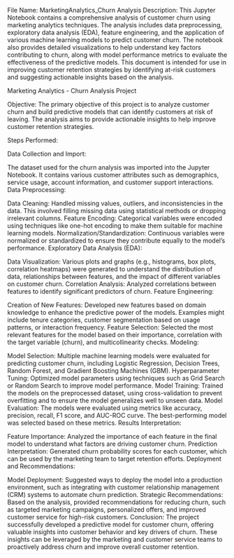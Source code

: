 File Name: MarketingAnalytics_Churn Analysis
Description: This Jupyter Notebook contains a comprehensive analysis of customer churn using marketing analytics techniques. 
The analysis includes data preprocessing, exploratory data analysis (EDA), feature engineering, and the application of various machine learning models to predict customer churn. 
The notebook also provides detailed visualizations to help understand key factors contributing to churn, along with model performance metrics to evaluate the effectiveness of the predictive models. 
This document is intended for use in improving customer retention strategies by identifying at-risk customers and suggesting actionable insights based on the analysis.

Marketing Analytics - Churn Analysis Project

Objective:
The primary objective of this project is to analyze customer churn and build predictive models that can identify customers at risk of leaving. The analysis aims to provide actionable insights to help improve customer retention strategies.

Steps Performed:

Data Collection and Import:

The dataset used for the churn analysis was imported into the Jupyter Notebook. It contains various customer attributes such as demographics, service usage, account information, and customer support interactions.
Data Preprocessing:

Data Cleaning: Handled missing values, outliers, and inconsistencies in the data. This involved filling missing data using statistical methods or dropping irrelevant columns.
Feature Encoding: Categorical variables were encoded using techniques like one-hot encoding to make them suitable for machine learning models.
Normalization/Standardization: Continuous variables were normalized or standardized to ensure they contribute equally to the model’s performance.
Exploratory Data Analysis (EDA):

Data Visualization: Various plots and graphs (e.g., histograms, box plots, correlation heatmaps) were generated to understand the distribution of data, relationships between features, and the impact of different variables on customer churn.
Correlation Analysis: Analyzed correlations between features to identify significant predictors of churn.
Feature Engineering:

Creation of New Features: Developed new features based on domain knowledge to enhance the predictive power of the models. Examples might include tenure categories, customer segmentation based on usage patterns, or interaction frequency.
Feature Selection: Selected the most relevant features for the model based on their importance, correlation with the target variable (churn), and multicollinearity checks.
Modeling:

Model Selection: Multiple machine learning models were evaluated for predicting customer churn, including Logistic Regression, Decision Trees, Random Forest, and Gradient Boosting Machines (GBM).
Hyperparameter Tuning: Optimized model parameters using techniques such as Grid Search or Random Search to improve model performance.
Model Training: Trained the models on the preprocessed dataset, using cross-validation to prevent overfitting and to ensure the model generalizes well to unseen data.
Model Evaluation: The models were evaluated using metrics like accuracy, precision, recall, F1 score, and AUC-ROC curve. The best-performing model was selected based on these metrics.
Results Interpretation:

Feature Importance: Analyzed the importance of each feature in the final model to understand what factors are driving customer churn.
Prediction Interpretation: Generated churn probability scores for each customer, which can be used by the marketing team to target retention efforts.
Deployment and Recommendations:

Model Deployment: Suggested ways to deploy the model into a production environment, such as integrating with customer relationship management (CRM) systems to automate churn prediction.
Strategic Recommendations: Based on the analysis, provided recommendations for reducing churn, such as targeted marketing campaigns, personalized offers, and improved customer service for high-risk customers.
Conclusion:
The project successfully developed a predictive model for customer churn, offering valuable insights into customer behavior and key drivers of churn. These insights can be leveraged by the marketing and customer service teams to proactively address churn and improve overall customer retention.


